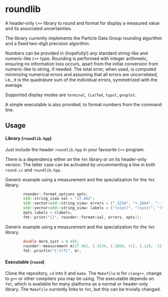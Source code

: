# roundlib

A header‑only `C++` library to round and format for display a measured value and its associated uncertainties.

The library currently implements the Particle Data Group rounding algorithm and a fixed two-digit precision algorithm. 

Numbers can be provided in (hopefully!) any standard string-like and numeric-like `C++` type. Rounding is performed with integer arithmetic, ensuring no information loss occurs, apart from the initial conversion from numeric-like to string, if needed. The total error, when used, is computed minimizing numerical errors and assuming that all errors are uncorrelated, i.e., it is the quadrature sum of the individual errors, symmetrized with the average.

Supported display modes are `terminal`, `(La)TeX`, `typst`, `gnuplot`.

A simple executable is also provided, to format numbers from the command line.


## Usage

#### Library (`roundlib.hpp`)

Just include the header `roundlib.hpp` in your favourite `C++` program.

There is a dependency either on the `fmt` library or on its header-only version. The latter case can be activated by uncommenting a line in both `round.cc` and `roundlib.hpp`.

Generic example using a measurement and the specialization for the `fmt` library.
```cpp
        rounder::format_options opts;
        std::string_view val = "27.462";
        std::vector<std::string_view> errors = {".3234", "+.2864", "-.124", "0.023"};
        std::vector<std::string_view> labels = {"(stat)", "(syst)", "(theo)", "(more)"};
		opts.labels = &labels;
        fmt::print("{}", rounder::format(val, errors, opts));
```

Generic example using a measurement and the specialization for the `fmt` library.
```cpp
        double more_syst = 0.456;
        rounder::measurement m{27.462, {.3234, {.2864, +1}, {.124, -1}, {0.023}, more_syst}, {"(stat)", "(syst)", "(theo)", "(more)"}};
        fmt::println("{:tlT}", m);
```

#### Executable (`round`)

Clone the repository, `cd` into it and `make`. The `Makefile` is for `clang++`, change to `g++` or other compilers you may be using.
The executable depends on `fmt`, which is available for many platforms as a normal or header-only library. The `Makefile` currently links to `fmt`, but this can be trivially changed.
